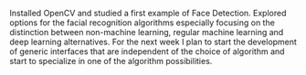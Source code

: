 Installed OpenCV and studied a first example of Face Detection. 
Explored options for the facial recognition algorithms especially focusing on the distinction between non-machine learning, regular machine learning and deep learning alternatives.
For the next week I plan to start the development of generic interfaces that are independent of the choice of algorithm and start to specialize in one of the algorithm possibilities. 
